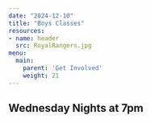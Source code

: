 ```yaml
---
date: "2024-12-10"
title: "Boys Classes"
resources:
- name: header
  src: RoyalRangers.jpg
menu:
  main:
    parent: 'Get Involved'
    weight: 21
---
```


<h2 class="tight-header">Wednesday Nights at 7pm

<br />